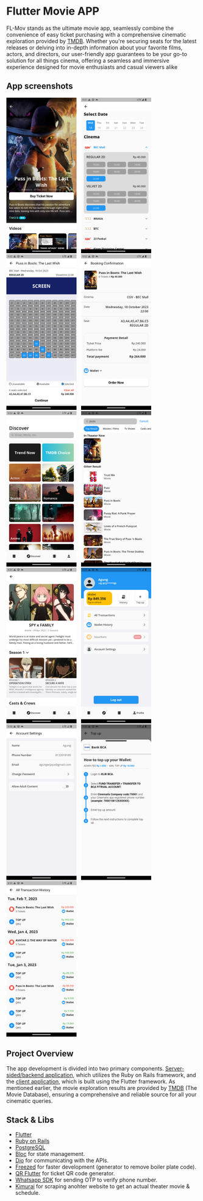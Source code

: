 
# Flutter Movie APP

FL-Mov stands as the ultimate movie app, seamlessly combine the convenience of easy ticket purchasing with a comprehensive cinematic exploration provided by [TMDB](https://www.themoviedb.org/). Whether you're securing seats for the latest releases or delving into in-depth information about your favorite films, actors, and directors, our user-friendly app guarantees to be your go-to solution for all things cinema, offering a seamless and immersive experience designed for movie enthusiasts and casual viewers alike

## App screenshots
<img src = "assets/app-screenshots/2.png" width = "184" height = "408"/> &nbsp; <img src = "assets/app-screenshots/5.png" width = "184" height = "408"/> &nbsp; <img src = "assets/app-screenshots/6.png" width = "184" height = "408"/> &nbsp; <img src = "assets/app-screenshots/7.png" width = "184" height = "408"/> &nbsp; <img src = "assets/app-screenshots/9.png" width = "184" height = "408"/> &nbsp; <img src = "assets/app-screenshots/10.png" width = "184" height = "408"/> &nbsp; <img src = "assets/app-screenshots/11.png" width = "184" height = "408"/> &nbsp; <img src = "assets/app-screenshots/14.png" width = "184" height = "408"/> &nbsp; <img src = "assets/app-screenshots/15.png" width = "184" height = "408"/> &nbsp; <img src = "assets/app-screenshots/16.png" width = "184" height = "408"/> &nbsp; <img src = "assets/app-screenshots/17.png" width = "184" height = "408"/>
## Project Overview
The app development is divided into two primary components. [Server-sided/backend application](https://github.com/agung-w/multiplatform_ticket_api), which utilizes the Ruby on Rails framework, and the [client application](https://github.com/agung-w/FL-Mov), which is built using the Flutter framework. As mentioned earlier, the movie exploration results are provided by [TMDB](https://www.themoviedb.org/) (The Movie Database), ensuring a comprehensive and reliable source for all your cinematic queries.

## Stack & Libs
- [Flutter](https://flutter.dev/) 
- [Ruby on Rails](https://rubyonrails.org/)
- [PostgreSQL](https://www.postgresql.org/)
- [Bloc](https://bloclibrary.dev/#/) for state management.
- [Dio](https://pub.dev/packages/dio) for communicating with the APIs.
- [Freezed](https://pub.dev/packages/freezed) for faster development (generator to remove boiler plate code).
- [QR Flutter](https://pub.dev/packages/qr_flutter) for ticket QR code generator.
- [Whatsapp SDK](https://www.rubydoc.info/gems/whatsapp_sdk/0.7.0) for sending OTP to verify phone number.
- [Kimurai](https://github.com/vifreefly/kimuraframework) for scraping anohter website to get an actual theater movie & schedule.


